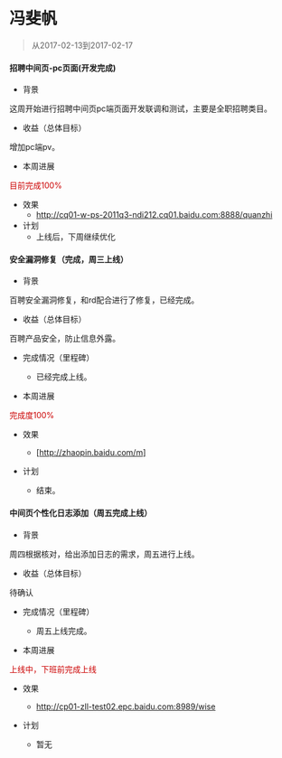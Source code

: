 # 冯斐帆

> 从2017-02-13到2017-02-17

#### 招聘中间页-pc页面(开发完成)

- 背景

这周开始进行招聘中间页pc端页面开发联调和测试，主要是全职招聘类目。

- 收益（总体目标）

增加pc端pv。

- 本周进展

<p style="color:#c00">目前完成100%</p>

- 效果
	- http://cq01-w-ps-2011q3-ndi212.cq01.baidu.com:8888/quanzhi
- 计划
	- 上线后，下周继续优化
 

#### 安全漏洞修复（完成，周三上线）

- 背景

百聘安全漏洞修复，和rd配合进行了修复，已经完成。

- 收益（总体目标）

百聘产品安全，防止信息外露。

- 完成情况（里程碑）

	- 已经完成上线。

- 本周进展

<p style="color:#c00">完成度100%</p>

- 效果
	- [http://zhaopin.baidu.com/m]

- 计划
	- 结束。


#### 中间页个性化日志添加（周五完成上线）

- 背景

周四根据核对，给出添加日志的需求，周五进行上线。

- 收益（总体目标）

待确认

- 完成情况（里程碑）

	- 周五上线完成。

- 本周进展

<p style="color:#c00">上线中，下班前完成上线</p>

- 效果
	- http://cp01-zll-test02.epc.baidu.com:8989/wise

- 计划
	- 暂无
